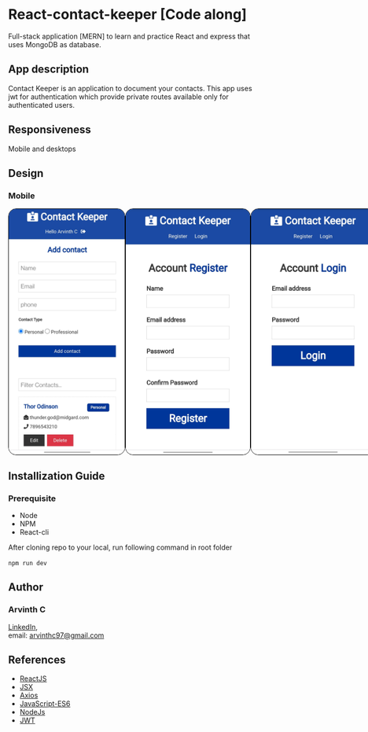 # React-contact-keeper [Code along]
Full-stack application [MERN] to learn and practice React and express that uses MongoDB as database.

## App description
Contact Keeper is an application to document your contacts. This app uses jwt for authentication which provide private routes available only for authenticated users.

## Responsiveness
Mobile and desktops

## Design
### Mobile

<div style="display: flex; backgroundColor:#707070">
<img src='https://github.com/ArvinthC3000/react-contact-keeper/blob/master/client/images/Mobile/Home.jpg' height='500' style="border: 1px solid black;border-radius: 1rem;" />
<img src='https://github.com/ArvinthC3000/react-contact-keeper/blob/master/client/images/Mobile/Register.jpg' height='500' style="border: 1px solid black;border-radius: 1rem;" />
<img src='https://github.com/ArvinthC3000/react-contact-keeper/blob/master/client/images/Mobile/Login.jpg' height='500' style="border: 1px solid black;border-radius: 1rem;" />
</div>

## Installization Guide

### Prerequisite
* Node
* NPM
* React-cli

After cloning repo to your local, run following command in root folder

`
npm run dev
`
 

## Author
### Arvinth C    
[LinkedIn](https://www.linkedin.com/in/arvinth-chandrasekaran-64236a79),     
email: arvinthc97@gmail.com

## References
* [ReactJS](https://reactjs.org/docs/getting-started.html)
* [JSX](https://reactjs.org/docs/introducing-jsx.html)
* [Axios](https://www.npmjs.com/package/axios)
* [JavaScript-ES6](https://scotch.io/tutorials/how-to-use-the-javascript-fetch-api-to-get-data)
* [NodeJs](https://nodejs.org/en/)
* [JWT](https://www.npmjs.com/package/jsonwebtoken)
